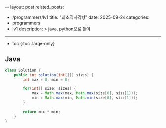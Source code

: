 --
layout: post
related_posts:
  - /programmers/lv1
title:  "최소직사각형"
date:   2025-09-24
categories:
  - programmers
  - lv1
description: >
  java, python으로 풀이
---
* toc
{:toc .large-only}

## Java
```java
class Solution {
    public int solution(int[][] sizes) {
        int max = 0, min = 0;

        for(int[] size: sizes) {
            max = Math.max(max, Math.max(size[0], size[1]));
            min = Math.max(min, Math.min(size[0], size[1]));
        }
        
        return max * min;
    }
}
```